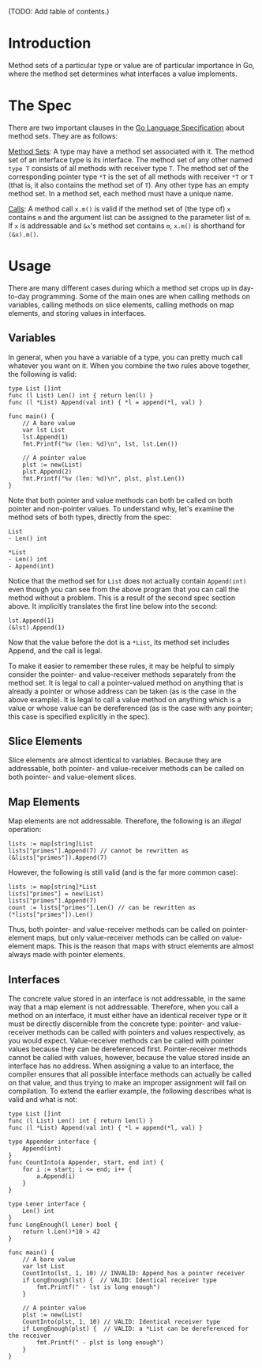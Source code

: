 (TODO: Add table of contents.)

# Introduction

Method sets of a particular type or value are of particular importance in Go, where the method set determines what interfaces a value implements.

# The Spec

There are two important clauses in the [Go Language Specification](http://golang.org/doc/go_spec.html) about method sets.  They are as follows:

[Method Sets](http://golang.org/doc/go_spec.html#Method_sets):
A type may have a method set associated with it. The method set of an interface type is its interface. The method set of any other named ` type T ` consists of all methods with receiver type ` T `. The method set of the corresponding pointer type ` *T ` is the set of all methods with receiver ` *T ` or ` T ` (that is, it also contains the method set of ` T `). Any other type has an empty method set. In a method set, each method must have a unique name.

[Calls](http://golang.org/doc/go_spec.html#Calls):
A method call ` x.m() ` is valid if the method set of (the type of) ` x ` contains ` m ` and the argument list can be assigned to the parameter list of ` m `. If ` x ` is addressable and ` &x `'s method set contains ` m `, ` x.m() ` is shorthand for ` (&x).m() `.

# Usage
There are many different cases during which a method set crops up in day-to-day programming.  Some of the main ones are when calling methods on variables, calling methods on slice elements, calling methods on map elements, and storing values in interfaces.

## Variables
In general, when you have a variable of a type, you can pretty much call whatever you want on it.  When you combine the two rules above together, the following is valid:

```
type List []int
func (l List) Len() int { return len(l) }
func (l *List) Append(val int) { *l = append(*l, val) }

func main() {
	// A bare value
	var lst List
	lst.Append(1)
	fmt.Printf("%v (len: %d)\n", lst, lst.Len())

	// A pointer value
	plst := new(List)
	plst.Append(2)
	fmt.Printf("%v (len: %d)\n", plst, plst.Len())
}
```

Note that both pointer and value methods can both be called on both pointer and non-pointer values.  To understand why, let's examine the method sets of both types, directly from the spec:

```
List
- Len() int

*List
- Len() int
- Append(int) 
```

Notice that the method set for ` List ` does not actually contain ` Append(int) ` even though you can see from the above program that you can call the method without a problem.  This is a result of the second spec section above.  It implicitly translates the first line below into the second:

```
lst.Append(1)
(&lst).Append(1)
```

Now that the value before the dot is a ` *List `, its method set includes Append, and the call is legal.

To make it easier to remember these rules, it may be helpful to simply consider the pointer- and value-receiver methods separately from the method set.  It is legal to call a pointer-valued method on anything that is already a pointer or whose address can be taken (as is the case in the above example).  It is legal to call a value method on anything which is a value or whose value can be dereferenced (as is the case with any pointer; this case is specified explicitly in the spec).

## Slice Elements
Slice elements are almost identical to variables.  Because they are addressable, both pointer- and value-receiver methods can be called on both pointer- and value-element slices.

## Map Elements
Map elements are not addressable.  Therefore, the following is an _illegal_ operation:

```
lists := map[string]List
lists["primes"].Append(7) // cannot be rewritten as (&lists["primes"]).Append(7)
```

However, the following is still valid (and is the far more common case):

```
lists := map[string]*List
lists["primes"] = new(List)
lists["primes"].Append(7)
count := lists["primes"].Len() // can be rewritten as (*lists["primes"]).Len()
```

Thus, both pointer- and value-receiver methods can be called on pointer-element maps, but only value-receiver methods can be called on value-element maps.  This is the reason that maps with struct elements are almost always made with pointer elements.

## Interfaces
The concrete value stored in an interface is not addressable, in the same way that a map element is not addressable.  Therefore, when you call a method on an interface, it must either have an identical receiver type or it must be directly discernible from the concrete type: pointer- and value-receiver methods can be called with pointers and values respectively, as you would expect.  Value-receiver methods can be called with pointer values because they can be dereferenced first.  Pointer-receiver methods cannot be called with values, however, because the value stored inside an interface has no address.  When assigning a value to an interface, the compiler ensures that all possible interface methods can actually be called on that value, and thus trying to make an improper assignment will fail on compilation.  To extend the earlier example, the following describes what is valid and what is not:

```
type List []int
func (l List) Len() int { return len(l) }
func (l *List) Append(val int) { *l = append(*l, val) }

type Appender interface {
	Append(int)
}
func CountInto(a Appender, start, end int) {
	for i := start; i <= end; i++ {
		a.Append(i)
	}
}

type Lener interface {
	Len() int
}
func LongEnough(l Lener) bool {
	return l.Len()*10 > 42
}

func main() {
	// A bare value
	var lst List
	CountInto(lst, 1, 10) // INVALID: Append has a pointer receiver
	if LongEnough(lst) {  // VALID: Identical receiver type
		fmt.Printf(" - lst is long enough")
	}

	// A pointer value
	plst := new(List)
	CountInto(plst, 1, 10) // VALID: Identical receiver type
	if LongEnough(plst) {  // VALID: a *List can be dereferenced for the receiver
		fmt.Printf(" - plst is long enough")
	}	
}
```